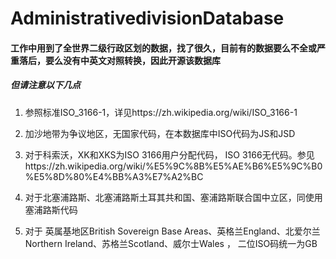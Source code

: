 # AdministrativedivisionDatabase

#### 工作中用到了全世界二级行政区划的数据，找了很久，目前有的数据要么不全或严重落后，要么没有中英文对照转换，因此开源该数据库

##### 但请注意以下几点

1. 参照标准ISO_3166-1，详见https://zh.wikipedia.org/wiki/ISO_3166-1

2. 加沙地带为争议地区，无国家代码，在本数据库中ISO代码为JS和JSD

3. 对于科索沃，XK和XKS为ISO 3166用户分配代码， ISO 3166无代码。参见https://zh.wikipedia.org/wiki/%E5%9C%8B%E5%AE%B6%E5%9C%B0%E5%8D%80%E4%BB%A3%E7%A2%BC

4. 对于北塞浦路斯、北塞浦路斯土耳其共和国、塞浦路斯联合国中立区，同使用塞浦路斯代码

5. 对于 英属基地区British Sovereign Base Areas、英格兰England、北爱尔兰Northern Ireland、苏格兰Scotland、威尔士Wales ， 二位ISO码统一为GB
